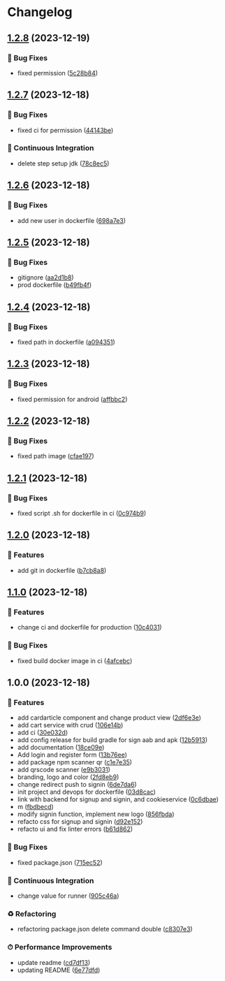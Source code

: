 # Changelog

## [1.2.8](https://github.com/corentin35000/CashManager_FrontEnd/compare/v1.2.7...v1.2.8) (2023-12-19)


### 🐛 Bug Fixes

* fixed permission ([5c28b84](https://github.com/corentin35000/CashManager_FrontEnd/commit/5c28b84eaf2e613c3a129b90136b936b3d7635e9))

## [1.2.7](https://github.com/corentin35000/CashManager_FrontEnd/compare/v1.2.6...v1.2.7) (2023-12-18)


### 🐛 Bug Fixes

* fixed ci for permission ([44143be](https://github.com/corentin35000/CashManager_FrontEnd/commit/44143be59d7619c898019fe5da9c5b1730d65719))


### 🔧 Continuous Integration

* delete step setup jdk ([78c8ec5](https://github.com/corentin35000/CashManager_FrontEnd/commit/78c8ec5e2802e1c6b1312cdefb0f7aa769ad1a5e))

## [1.2.6](https://github.com/corentin35000/CashManager_FrontEnd/compare/v1.2.5...v1.2.6) (2023-12-18)


### 🐛 Bug Fixes

* add new user in dockerfile ([698a7e3](https://github.com/corentin35000/CashManager_FrontEnd/commit/698a7e36eedfa4b363ef68f85d16958c52ae6a7a))

## [1.2.5](https://github.com/corentin35000/CashManager_FrontEnd/compare/v1.2.4...v1.2.5) (2023-12-18)


### 🐛 Bug Fixes

* gitignore ([aa2d1b8](https://github.com/corentin35000/CashManager_FrontEnd/commit/aa2d1b8a571b7b139171e34059ed66bbb4285291))
* prod dockerfile ([b49fb4f](https://github.com/corentin35000/CashManager_FrontEnd/commit/b49fb4f6ac13d9be33300d48e725689eb6976c95))

## [1.2.4](https://github.com/corentin35000/CashManager_FrontEnd/compare/v1.2.3...v1.2.4) (2023-12-18)


### 🐛 Bug Fixes

* fixed path in dockerfile ([a094351](https://github.com/corentin35000/CashManager_FrontEnd/commit/a09435168fa45ac6d4b8f99141689a17cfda55fa))

## [1.2.3](https://github.com/corentin35000/CashManager_FrontEnd/compare/v1.2.2...v1.2.3) (2023-12-18)


### 🐛 Bug Fixes

* fixed permission for android ([affbbc2](https://github.com/corentin35000/CashManager_FrontEnd/commit/affbbc202543fe4b1289965e147fbdacfa0a9302))

## [1.2.2](https://github.com/corentin35000/CashManager_FrontEnd/compare/v1.2.1...v1.2.2) (2023-12-18)


### 🐛 Bug Fixes

* fixed path image ([cfae197](https://github.com/corentin35000/CashManager_FrontEnd/commit/cfae197a4731c7c4a6e06a8b1549b519aed3d268))

## [1.2.1](https://github.com/corentin35000/CashManager_FrontEnd/compare/v1.2.0...v1.2.1) (2023-12-18)


### 🐛 Bug Fixes

* fixed script .sh for dockerfile in ci ([0c974b9](https://github.com/corentin35000/CashManager_FrontEnd/commit/0c974b9088b51c5c254695080a524d94def4cece))

## [1.2.0](https://github.com/corentin35000/CashManager_FrontEnd/compare/v1.1.0...v1.2.0) (2023-12-18)


### 🚀 Features

* add git in dockerfile ([b7cb8a8](https://github.com/corentin35000/CashManager_FrontEnd/commit/b7cb8a851bb0649d7f35fb04b3061103076f4124))

## [1.1.0](https://github.com/corentin35000/CashManager_FrontEnd/compare/v1.0.0...v1.1.0) (2023-12-18)


### 🚀 Features

* change ci and dockerfile for production ([10c4031](https://github.com/corentin35000/CashManager_FrontEnd/commit/10c40315b0f7112666e7f8d2786631ccd5733702))


### 🐛 Bug Fixes

* fixed build docker image in ci ([4afcebc](https://github.com/corentin35000/CashManager_FrontEnd/commit/4afcebcc70e7d3af646d2f43791c3004eded5fe4))

## 1.0.0 (2023-12-18)


### 🚀 Features

* add cardarticle component and change product view ([2df6e3e](https://github.com/corentin35000/CashManager_FrontEnd/commit/2df6e3e896ca263099ffabe21fe93422a52ed597))
* add cart service with crud ([106e14b](https://github.com/corentin35000/CashManager_FrontEnd/commit/106e14be8892c4d6ca9da4eb4aa1185687414b7b))
* add ci ([30e032d](https://github.com/corentin35000/CashManager_FrontEnd/commit/30e032ddc1bcd9644cabb4c5b0b6e58f72c5b1cf))
* add config release for build gradle for sign aab and apk ([12b5913](https://github.com/corentin35000/CashManager_FrontEnd/commit/12b591351ee8c91df8c24e07584ce472946290dc))
* add documentation ([18ce09e](https://github.com/corentin35000/CashManager_FrontEnd/commit/18ce09e007fcb724e2175a946d78226b3433729f))
* Add login and register form ([13b76ee](https://github.com/corentin35000/CashManager_FrontEnd/commit/13b76eee6edec78f3b6f2b30eabe2592f194d016))
* add package npm scanner qr ([c1e7e35](https://github.com/corentin35000/CashManager_FrontEnd/commit/c1e7e350a6043091e4c941c1306414e5699864a1))
* add qrscode scanner ([e9b3031](https://github.com/corentin35000/CashManager_FrontEnd/commit/e9b303157c2e796f52d3f0e315896c98c7327a78))
* branding, logo and color ([2fd8eb9](https://github.com/corentin35000/CashManager_FrontEnd/commit/2fd8eb9ea125681c3507ab231cdc6546b7d6ae80))
* change redirect push to signin ([6de7da6](https://github.com/corentin35000/CashManager_FrontEnd/commit/6de7da680dbc24a79f67760811a566ec32e8fd53))
* init project and devops for dockerfile ([03d8cac](https://github.com/corentin35000/CashManager_FrontEnd/commit/03d8cacf5ec1faefab8fc68d5b421f4496e20db2))
* link with backend for signup and signin, and cookieservice ([0c6dbae](https://github.com/corentin35000/CashManager_FrontEnd/commit/0c6dbae2fd364cc202fe8061e0b3ee38272382e8))
* m ([fbdbecd](https://github.com/corentin35000/CashManager_FrontEnd/commit/fbdbecd88873ee76873305d59c8fd84d8c2b4288))
* modify signin function, implement new logo ([856fbda](https://github.com/corentin35000/CashManager_FrontEnd/commit/856fbdaebebf5306259648b2bff1e4694435b828))
* refacto css for signup and signin ([d92e152](https://github.com/corentin35000/CashManager_FrontEnd/commit/d92e152650deb57620504b6fad62a6d3890d2a0f))
* refacto ui and fix linter errors ([b61d862](https://github.com/corentin35000/CashManager_FrontEnd/commit/b61d86275889134dc1b75b1f98eb1549d0a7209c))


### 🐛 Bug Fixes

* fixed package.json ([715ec52](https://github.com/corentin35000/CashManager_FrontEnd/commit/715ec5235fb544aad4960b59afcb30fbce3dad13))


### 🔧 Continuous Integration

* change value for runner ([905c46a](https://github.com/corentin35000/CashManager_FrontEnd/commit/905c46ae2b817980093060887b125f3baa015870))


### ♻️ Refactoring

* refactoring package.json delete command double ([c8307e3](https://github.com/corentin35000/CashManager_FrontEnd/commit/c8307e3958ca547324e357a4c06a9ca4e118539d))


### ⏱ Performance Improvements

* update readme ([cd7df13](https://github.com/corentin35000/CashManager_FrontEnd/commit/cd7df136ba8e6da66a9faaf5692e59e6bba3d7cb))
* updating README ([6e77dfd](https://github.com/corentin35000/CashManager_FrontEnd/commit/6e77dfddd6d81d9b4450c66973473e9692733d11))
